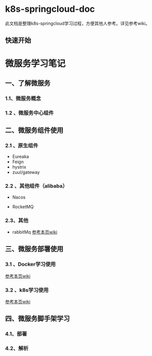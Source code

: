 # k8s-springcloud-doc

此文档是整理k8s-springcloud学习过程，方便其他人参考。详见参考wiki。

## 快速开始
# 微服务学习笔记

## 一、了解微服务

### 1.1、微服务概念

### 1.2 、微服务中心组件

## 二、微服务组件使用

### 2.1 、原生组件

- Eureaka
- Feign
- hystrix
- zuul/gateway

### 2.2 、其他组件（alibaba）

- Nacos

- RocketMQ

### 2.3、其他

- rabbitMq
[参考本页wiki](http://192.168.168.163/guyingzhi/k8s-springcloud-doc/wikis/k8s-springcloud(3)-rabbitmq%E5%AD%A6%E4%B9%A0 "rabbitMq学习使用")


## 三、微服务部署使用

### 3.1 、Docker学习使用

[参考本页wiki](http://192.168.168.163/guyingzhi/k8s-springcloud-doc/wikis/k8s-springcloud(1)-docker%E5%AD%A6%E4%B9%A0 "docker学习使用")

 

### 3.2 、k8s学习使用
[参考本页wiki](http://192.168.168.163/guyingzhi/k8s-springcloud-doc/wikis/k8s-springcloud(2)-k8s%E5%AD%A6%E4%B9%A0 "k8s学习使用")

## 四、微服务脚手架学习

### 4.1、部署

### 4.2、解析







